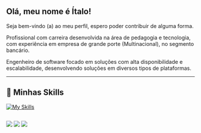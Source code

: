 ## Olá, meu nome é Ítalo!

Seja bem-vindo (a) ao meu perfil, espero poder contribuir de alguma forma.

Profissional com carreira desenvolvida na área de pedagogia e tecnologia, com experiência em empresa de grande porte (Multinacional), no segmento bancário. 

Engenheiro de software focado em soluções com alta disponibilidade e escalabilidade, desenvolvendo soluções em diversos tipos de plataformas.

---

## 🚀 Minhas Skills

[![My Skills](https://skillicons.dev/icons?i=java,kotlin,python,terraform,aws,=light)](https://skillicons.dev)

##
 
<div> 
  <a href="https://instagram.com/nextlevel.max/" target="_blank"><img src="https://img.shields.io/badge/-Instagram-%23E4405F?style=for-the-badge&logo=instagram&logoColor=white" target="_blank"></a>
  <a href = "mailto:pessoal.italomax@Gmail.com"><img src="https://img.shields.io/badge/-Gmail-%23333?style=for-the-badge&logo=gmail&logoColor=white" target="_blank"></a>
  <a href="https://www.linkedin.com/in/%C3%ADtalo-g%C3%B3es/" target="_blank"><img src="https://img.shields.io/badge/-LinkedIn-%230077B5?style=for-the-badge&logo=linkedin&logoColor=white" target="_blank"></a> 
  
</div>


